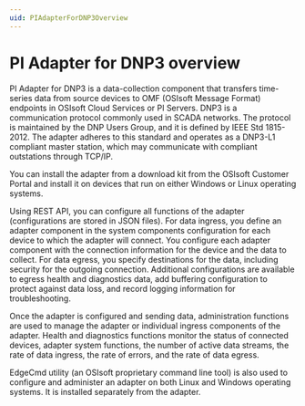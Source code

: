 ```yaml
---
uid: PIAdapterForDNP3Overview
---
```


# PI Adapter for DNP3 overview

PI Adapter for DNP3 is a data-collection component that transfers time-series data from source devices to OMF (OSIsoft Message Format) endpoints in OSIsoft Cloud Services or PI Servers. DNP3 is a communication protocol commonly used in SCADA networks. The protocol is maintained by the DNP Users Group, and it is defined by IEEE Std 1815-2012. The adapter adheres to this standard and operates as a DNP3-L1 compliant master station, which may communicate with compliant outstations through TCP/IP.

You can install the adapter from a download kit from the OSIsoft Customer Portal and install it on devices that run on either Windows or Linux operating systems.

Using REST API, you can configure all functions of the adapter (configurations are stored in JSON files). For data ingress, you define an adapter component in the system components configuration for each device to which the adapter will connect. You configure each adapter component with the connection information for the device and the data to collect. For data egress, you specify destinations for the data, including security for the outgoing connection. Additional configurations are available to egress health and diagnostics data, add buffering configuration to protect against data loss, and record logging information for troubleshooting.

Once the adapter is configured and sending data, administration functions are used to manage the adapter or individual ingress components of the adapter. Health and diagnostics functions monitor the status of connected devices, adapter system functions, the number of active data streams, the rate of data ingress, the rate of errors, and the rate of data egress.

EdgeCmd utility (an OSIsoft proprietary command line tool) is also used to configure and administer an adapter on both Linux and Windows operating systems. It is installed separately from the adapter.
